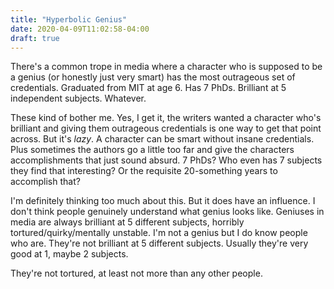 ```yaml
---
title: "Hyperbolic Genius"
date: 2020-04-09T11:02:58-04:00
draft: true
---
```


There's a common trope in media where a character who is supposed to
be a genius (or honestly just very smart) has the most outrageous set
of credentials. Graduated from MIT at age 6. Has 7 PhDs. Brilliant at
5 independent subjects. Whatever.

These kind of bother me. Yes, I get it, the writers wanted a character
who's brilliant and giving them outrageous credentials is one way to
get that point across. But it's *lazy*. A character can be smart
without insane credentials. Plus sometimes the authors go a little too
far and give the characters accomplishments that just sound absurd. 7
PhDs? Who even has 7 subjects they find that interesting? Or the
requisite 20-something years to accomplish that?

I'm definitely thinking too much about this. But it does have an
influence. I don't think people genuinely understand what genius looks
like. Geniuses in media are always brilliant at 5 different subjects,
horribly tortured/quirky/mentally unstable. I'm not a genius but I do
know people who are. They're not brilliant at 5 different
subjects. Usually they're very good at 1, maybe 2 subjects.

They're not tortured, at least not more than any other people.
